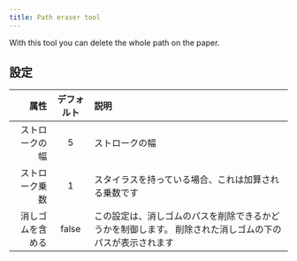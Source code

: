 ```yaml
---
title: Path eraser tool
---
```


With this tool you can delete the whole path on the paper.

## 設定

|       属性 | デフォルト | 説明                                                   |
| -------: | :---: | :--------------------------------------------------- |
|  ストロークの幅 |   5   | ストロークの幅                                              |
|  ストローク乗数 |   1   | スタイラスを持っている場合、これは加算される乗数です                           |
| 消しゴムを含める | false | この設定は、消しゴムのパスを削除できるかどうかを制御します。 削除された消しゴムの下のパスが表示されます |
